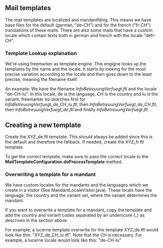 ## Mail templates

The mail templates are localized and mandantfähig. This means we have base files for the default
(german, "de-CH") and for the french ("fr-CH") translations of these mails. There are also some 
mails that have a custom locale which contain texts both in german and french with the locale "defr-CH".

### Template Lookup explanation

We're using freemarker as template engine. This engigne looks up the templates by the name and the
locale. It starts by looking for the most precise variation according to the locale and then goes down
to the least precise, meaning the filename itself. 

An example: We have the filename <i>InfoBetreuungVerfuegt.ftl</i> and the locale "de-CH-lu". In this locale,
de is the language, CH is the country and lu is the variant. freemarker no searches first for
<i>InfoBetreuungVerfuegt_de_CH_lu.ftl</i>, then <i>InfoBetreuungVerfuegt_de_CH.ftl</i>, then 
<i>InfoBetreuungVerfuegt_de.ftl</i> and finally <i>InfoBetreuungVerfuegt.ftl</i>

## Creating a new template

Create the XYZ_de.ftl template. This should always be added since this is the default and therefore
the fallback. If needed, create the XYZ_fr.ftl template.

To get the correct template, make sure to pass the correct locale to the 
<b>MailTemplateConfiguration.doProcessTemplate</b> method.

### Overwriting a template for a mandant

We have custom locales for the mandants and the languages which we create in a visitor (See MandantLocaleVisitor.java).
These locals have the language, the country and the variant set, where the variant determines the mandant.

If you want to overwrite a template for a mandant, copy the template and add the country and variant codes
separated by an underscore (_) as descriven in the section above. 

For example, a lucerne template overwrite for the template XYZ_de.tfl would look like this:
"XYZ_de_CH_lu.tfl". Note that the CH is necessary. 
For example, a lucerne locale would look like this: "de-CH-lu"